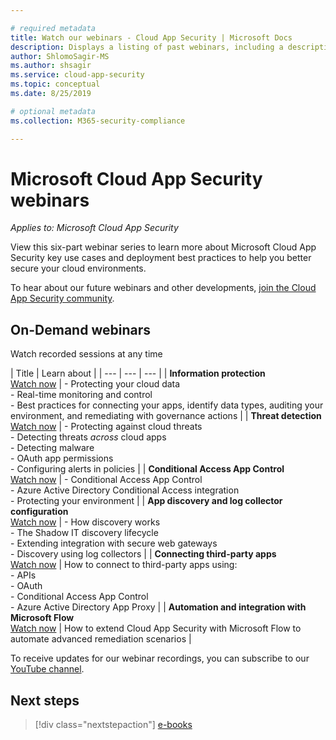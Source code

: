 ```yaml
---

# required metadata
title: Watch our webinars - Cloud App Security | Microsoft Docs
description: Displays a listing of past webinars, including a description.
author: ShlomoSagir-MS
ms.author: shsagir
ms.service: cloud-app-security
ms.topic: conceptual
ms.date: 8/25/2019

# optional metadata
ms.collection: M365-security-compliance

---
```


# Microsoft Cloud App Security webinars

*Applies to: Microsoft Cloud App Security*

View this six-part webinar series to learn more about Microsoft Cloud App Security key use cases and deployment best practices to help you better secure your cloud environments.

To hear about our future webinars and other developments, [join the Cloud App Security community](https://aka.ms/SecurityCommunity).

## On-Demand webinars

Watch recorded sessions at any time

| Title | Learn about |
| --- | --- | --- |
| **Information protection**<br>[Watch now](https://go.microsoft.com/fwlink/?linkid=2101487) | - Protecting your cloud data<br>- Real-time monitoring and control<br>- Best practices for connecting your apps, identify data types, auditing your environment, and remediating with governance actions |
| **Threat detection**<br>[Watch now](https://go.microsoft.com/fwlink/?linkid=2101574) | - Protecting against cloud threats<br>- Detecting threats *across* cloud apps<br>- Detecting malware<br>- OAuth app permissions<br>- Configuring alerts in policies |
| **Conditional Access App Control**<br>[Watch now](https://go.microsoft.com/fwlink/?linkid=2102100) | - Conditional Access App Control<br>- Azure Active Directory Conditional Access integration<br>- Protecting your environment |
| **App discovery and log collector configuration**<br>[Watch now](https://go.microsoft.com/fwlink/?linkid=2102101) | - How discovery works<br>- The Shadow IT discovery lifecycle<br>- Extending integration with secure web gateways<br>- Discovery using log collectors |
| **Connecting third-party apps**<br>[Watch now](https://go.microsoft.com/fwlink/?linkid=2102200) | How to connect to third-party apps using:<br>- APIs<br>- OAuth<br>- Conditional Access App Control<br>- Azure Active Directory App Proxy |
| **Automation and integration with Microsoft Flow**<br>[Watch now](https://go.microsoft.com/fwlink/?linkid=2102102) | How to extend Cloud App Security with Microsoft Flow to automate advanced remediation scenarios |

To receive updates for our webinar recordings, you can subscribe to our [YouTube channel](https://aka.ms/YouTubeSecurityCommunity).

## Next steps

> [!div class="nextstepaction"]
[e-books](e-books.md)
